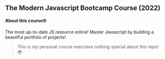 ## The Modern Javascript Bootcamp Course (2022)

#### About this course🙄

The most up-to-date JS resource online! Master Javascript by building a beautiful portfolio of projects!

> This is my personal course exercises nothing special about this repo! 😎
